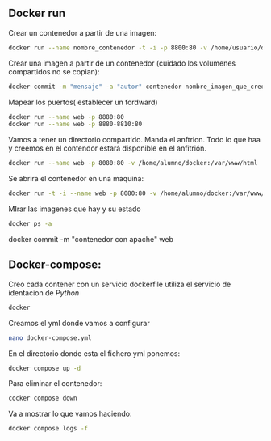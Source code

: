 ## Docker run

Crear un contenedor a partir de una imagen:
```bash
docker run --name nombre_contenedor -t -i -p 8800:80 -v /home/usuario/dir_maquina_local:/var/www/html ubuntu:latest
```

Crear una imagen a partir de un contenedor (cuidado los volumenes compartidos no se copian):

```bash
docker commit -m "mensaje" -a "autor" contenedor nombre_imagen_que_creo:tag
```

Mapear los puertos( establecer un fordward)
```bash
docker run --name web -p 8880:80
docker run --name web -p 8880-8810:80
```

Vamos a tener un directorio compartido. Manda el anftrion. Todo lo que haa y creemos en el contendor estará disponible en el anfitrión.
```bash
docker run --name web -p 8080:80 -v /home/alumno/docker:/var/www/html
```

Se abrira el contenedor en una maquina:
```bash
docker run -t -i --name web -p 8080:80 -v /home/alumno/docker:/var/www/html 
```

MIrar las imagenes que hay y su estado
```bash
docker ps -a
```

docker commit -m "contenedor con apache" web

## Docker-compose:

Creo cada contener con un servicio
dockerfile utiliza el servicio de identacion de *Python*

```bash
docker 
```


Creamos el yml donde vamos a configurar
```bash
nano docker-compose.yml
```
En el directorio donde esta el fichero yml ponemos:
```bash
docker compose up -d
```

Para eliminar el contenedor:
```bash
cocker compose down
```
Va a mostrar lo que vamos haciendo:
```bash
docker compose logs -f
```
